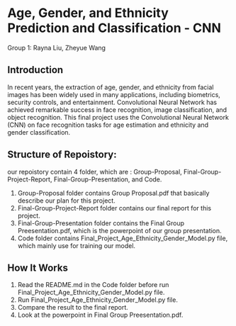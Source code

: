 # Age, Gender, and Ethnicity Prediction and Classification - CNN
Group 1: Rayna Liu, Zheyue Wang
## Introduction
In recent years, the extraction of age, gender, and ethnicity from facial images has
been widely used in many applications, including biometrics, security controls, and
entertainment. Convolutional Neural Network has achieved remarkable success in
face recognition, image classification, and object recognition. This final project uses
the Convolutional Neural Network (CNN) on face recognition tasks for age estimation
and ethnicity and gender classification. 

## Structure of Repoistory:
our repoistory contain 4 folder, which are : Group-Proposal, Final-Group-Project-Report, Final-Group-Presentation, and Code.
1. Group-Proposal folder contains Group Proposal.pdf that basically describe our plan for this project.
2. Final-Group-Project-Report folder contains our final report for this project.
3. Final-Group-Presentation folder contains the Final Group Preesentation.pdf, which is the powerpoint of our group presentation.
4. Code folder contains Final_Project_Age_Ethnicity_Gender_Model.py file, which mainly use for training our model.

## How It Works
 1. Read the README.md in the Code folder before run Final_Project_Age_Ethnicity_Gender_Model.py file.
 3. Run Final_Project_Age_Ethnicity_Gender_Model.py file.
 4. Compare the result to the final report.
 5. Look at the powerpoint in Final Group Preesentation.pdf.
 
